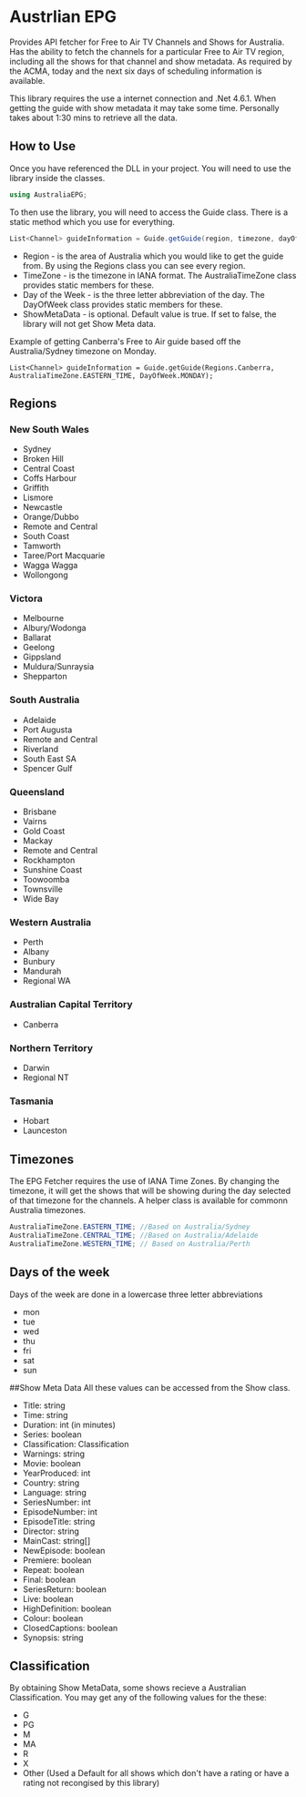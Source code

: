 # Austrlian EPG
Provides API fetcher for Free to Air TV Channels and Shows for Australia. Has the ability to fetch the channels for a particular Free to Air TV region, including all the shows for that channel and show metadata. As required by the ACMA, today and the next six days of scheduling information is available.

This library requires the use a internet connection and .Net 4.6.1. When getting the guide with show metadata it may take some time. Personally takes about 1:30 mins to retrieve all the data.

## How to Use
Once you have referenced the DLL in your project. You will need to use the library inside the classes.
```C#
using AustraliaEPG;
```
To then use the library, you will need to access the Guide class. There is a static method which you use for everything.
```C#
List<Channel> guideInformation = Guide.getGuide(region, timezone, dayOfWeek, showMetaData);
```

- Region - is the area of Australia which you would like to get the guide from. By using the Regions class you can see every region.
- TimeZone - is the timezone in IANA format. The AustraliaTimeZone class provides static members for these. 
- Day of the Week - is the three letter abbreviation of the day. The DayOfWeek class provides static members for these.
- ShowMetaData - is optional. Default value is true. If set to false, the library will not get Show Meta data.

Example of getting Canberra's Free to Air guide based off the Australia/Sydney timezone on Monday.
```
List<Channel> guideInformation = Guide.getGuide(Regions.Canberra, AustraliaTimeZone.EASTERN_TIME, DayOfWeek.MONDAY);
```

## Regions
### New South Wales
- Sydney
- Broken Hill
- Central Coast
- Coffs Harbour
- Griffith
- Lismore
- Newcastle
- Orange/Dubbo
- Remote and Central
- South Coast
- Tamworth
- Taree/Port Macquarie
- Wagga Wagga
- Wollongong

### Victora
- Melbourne
- Albury/Wodonga
- Ballarat
- Geelong
- Gippsland
- Muldura/Sunraysia
- Shepparton

### South Australia
- Adelaide
- Port Augusta
- Remote and Central
- Riverland
- South East SA
- Spencer Gulf

### Queensland
- Brisbane
- Vairns
- Gold Coast
- Mackay
- Remote and Central
- Rockhampton
- Sunshine Coast
- Toowoomba
- Townsville
- Wide Bay

### Western Australia
- Perth
- Albany
- Bunbury
- Mandurah
- Regional WA

### Australian Capital Territory
- Canberra

### Northern Territory
- Darwin
- Regional NT

### Tasmania
- Hobart
- Launceston

## Timezones
The EPG Fetcher requires the use of IANA Time Zones. By changing the timezone, it will get the shows that will be showing during the day selected of that timezone for the channels. A helper class is available for commonn Australia timezones.

```C#
AustraliaTimeZone.EASTERN_TIME; //Based on Australia/Sydney
AustraliaTimeZone.CENTRAL_TIME; //Based on Australia/Adelaide
AustraliaTimeZone.WESTERN_TIME; // Based on Australia/Perth
```

## Days of the week
Days of the week are done in a lowercase three letter abbreviations
- mon
- tue
- wed
- thu
- fri
- sat
- sun

##Show Meta Data
All these values can be accessed from the Show class.
- Title: string
- Time: string
- Duration: int (in minutes)
- Series: boolean
- Classification: Classification
- Warnings: string
- Movie: boolean
- YearProduced: int
- Country: string
- Language: string
- SeriesNumber: int
- EpisodeNumber: int
- EpisodeTitle: string
- Director: string
- MainCast: string[]
- NewEpisode: boolean
- Premiere: boolean
- Repeat: boolean
- Final: boolean
- SeriesReturn: boolean
- Live: boolean
- HighDefinition: boolean
- Colour: boolean
- ClosedCaptions: boolean
- Synopsis: string

## Classification
By obtaining Show MetaData, some shows recieve a Australian Classification. You may get any of the following values for the these:
- G
- PG
- M
- MA
- R
- X
- Other (Used a Default for all shows which don't have a rating or have a rating not recongised by this library)